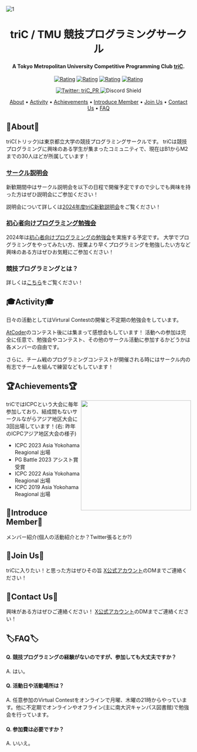 ![1](https://github.com/triC-tmu/triC-tmu/assets/56724676/3d04433a-68db-4b25-a839-dc5aeceead32)


<h1 align="center">triC / TMU 競技プログラミングサークル</h1>

<h4 align="center">A Tokyo Metropolitan University Competitive Programming Club <a href="https://twitter.com/triC_PR" target="_blank">triC</a>.</h4>

<p align="center">
  <a href="https://atcoder.jp/users/igeee?contestType=algo"><img src="https://badgen.org/img/atcoder/igeee/rating/algorithm?style=flat" alt="Rating" /></a>
  <a href="https://atcoder.jp/users/kya?contestType=algo"><img src="https://badgen.org/img/atcoder/kya/rating/algorithm?style=flat" alt="Rating" /></a>
  <a href="https://atcoder.jp/users/nattonato?contestType=algo"><img src="https://badgen.org/img/atcoder/nattonato/rating/algorithm?style=flat" alt="Rating" /></a>
  <a href="https://atcoder.jp/users/Ayutaso?contestType=algo"><img src="https://badgen.org/img/atcoder/Ayutaso/rating/algorithm?style=flat" alt="Rating" /></a>
</p>

<p align="center">
  <a href="https://twitter.com/triC_PR">
    <img alt="Twitter: triC_PR" src="https://img.shields.io/twitter/follow/triC_PR.svg?style=social" target="_blank" />
  </a>
  <img src="https://discordapp.com/api/guilds/679637170398822455/widget.png?style=shield" alt="Discord Shield"/>
</p>

<p align="center">
  <a href="#about">About</a> •
  <a href="#activity">Activity</a> •
  <a href="#achievements">Achievements</a> •
  <a href="#introduce-member">Introduce Member</a> •
  <a href="#join-us">Join Us</a> •
  <a href="#contact-us">Contact Us</a> •
  <a href="#%EF%B8%8Ffaq%EF%B8%8F">FAQ</a>
</p>

## 📌About📌
triC(トリック)は東京都立大学の競技プログラミングサークルです。
triCは競技プログラミングに興味のある学生が集まったコミュニティで、現在はB1からM2までの30人ほどが所属しています！

### [サークル説明会]()
新歓期間中はサークル説明会を以下の日程で開催予定ですので少しでも興味を持った方はぜひ説明会にご参加ください！

説明会について詳しくは[2024年度triC新歓説明会]()をご覧ください！

<!-- 
||日付|時間|場所|
|-|-|-|-|
|第一回|未定|未定|オンライン|
|第二回|未定|未定|オンライン|
|第三回|未定|未定|オンライン|
|第四回|未定|未定|オンライン|

※ 上記説明会の日程が都合が合わない場合でもご連絡いただければ調整が可能です。<br />
※ 説明会に参加していない場合でもtriCへの参加は可能です。
-->

### [初心者向けプログラミング勉強会]()
2024年は[初心者向けプログラミングの勉強会]()を実施する予定です。
大学でプログラミングをやってみたい方、授業より早くプログラミングを勉強したい方など興味のある方はぜひお気軽にご参加ください！

### 競技プログラミングとは？

詳しくは[こちら]()をご覧ください！

## 🎓Activity🎓
日々の活動としてはVirtural Contestの開催と不定期の勉強会をしています。

[AtCoder](https://atcoder.jp/?lang=ja)のコンテスト後には集まって感想会もしています！
活動への参加は完全に任意で、勉強会やコンテスト、その他のサークル活動に参加するかどうかは各メンバーの自由です。

さらに、チーム戦のプログラミングコンテストが開催される時にはサークル内の有志でチームを組んで練習などもしています！



## 🏆Achievements🏆

<img src="https://github.com/triC-tmu/triC-tmu/assets/56724676/bc9dd6b8-2701-4732-a739-4783458de23c" align="right" width="300"/>

triCではICPCという大会に毎年参加しており、結成間もないサークルながらアジア地区大会に3回出場しています！(右: 昨年のICPCアジア地区大会の様子)
- ICPC 2023 Asia Yokohama Reagional 出場
- PG Battle 2023 アシスト賞 受賞
- ICPC 2022 Asia Yokohama Reagional 出場
- ICPC 2019 Asia Yokohama Reagional 出場


## 📕Introduce Member📕
メンバー紹介(個人の活動紹介とか？Twitter張るとか?)

## 📣Join Us📣
triCに入りたい！と思った方はぜひその旨
[X公式アカウント](https://twitter.com/triC_PR)のDMまでご連絡ください！

## 📮Contact Us📮
興味がある方はぜひご連絡ください！
[X公式アカウント](https://twitter.com/triC_PR)のDMまでご連絡ください！

## 🏷️FAQ🏷️

#### Q. 競技プログラミングの経験がないのですが、参加しても大丈夫ですか？

A. はい。

#### Q. 活動日や活動場所は？

A. 任意参加のVirtual Contestをオンラインで月曜、木曜の21時からやっています。他に不定期でオンラインやオフライン(主に南大沢キャンパス図書館)で勉強会を行っています。

#### Q. 参加費は必要ですか？

A. いいえ。

